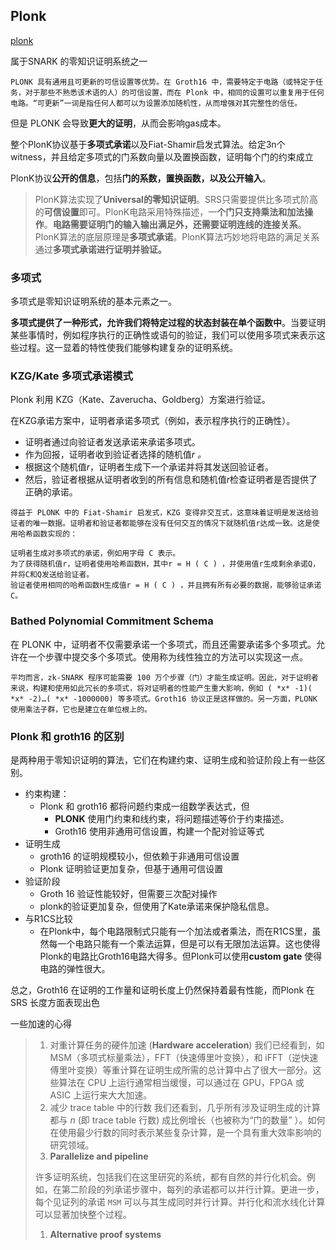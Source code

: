 ## Plonk

[plonk](https://medium.com/coinmonks/under-the-hood-of-zksnarks-plonk-protocol-part-2-ee00d6accb4d) 

属于SNARK 的零知识证明系统之一

`PLONK 具有通用且可更新的可信设置等优势。在 Groth16 中，需要特定于电路（或特定于任务，对于那些不熟悉该术语的人）的可信设置，而在 Plonk 中，相同的设置可以重复用于任何电路。“可更新”一词是指任何人都可以为设置添加随机性，从而增强对其完整性的信任。`

但是 PLONK 会导致**更大的证明**，从而会影响gas成本。

整个PlonK协议基于**多项式承诺**以及Fiat-Shamir启发式算法。给定3n个witness，并且给定多项式的门系数向量以及置换函数，证明每个门的约束成立

PlonK协议**公开的信息**，包括**门的系数，置换函数，以及公开输入**。

> PlonK算法实现了**Universal的零知识证明**。SRS只需要提供比多项式阶高的**可信设置**即可。PlonK电路采用特殊描述，一**个门只支持乘法和加法操作**。**电路需要证明门的输入输出满足外，还需要证明连线的连接关系**。PlonK算法的底层原理是**多项式承诺**。PlonK算法巧妙地将电路的满足关系通过**多项式承诺进行证明并验证。**



### 多项式

多项式是零知识证明系统的基本元素之一。

**多项式提供了一种形式，允许我们将特定过程的状态封装在单个函数中**。当要证明某些事情时，例如程序执行的正确性或语句的验证，我们可以使用多项式来表示这些过程。这一显着的特性使我们能够构建复杂的证明系统。



### KZG/Kate 多项式承诺模式

Plonk 利用 KZG（Kate、Zaverucha、Goldberg）方案进行验证。

在KZG承诺方案中，证明者承诺多项式（例如，表示程序执行的正确性）。

- 证明者通过向验证者发送承诺来承诺多项式。
- 作为回报，证明者收到验证者选择的随机值*r 。*
- 根据这个随机值*r*，证明者生成下一个承诺并将其发送回验证者。
- 然后，验证者根据从证明者收到的所有信息和随机值*r*检查证明者是否提供了正确的承诺。

```
得益于 PLONK 中的 Fiat-Shamir 启发式，KZG 变得非交互式，这意味着证明是发送给验证者的唯一数据。证明者和验证者都能够在没有任何交互的情况下就随机值r达成一致。这是使用哈希函数实现的：

证明者生成对多项式的承诺，例如用字母 C 表示。
为了获得随机值r，证明者使用哈希函数H，其中r = H ( C ) ，并使用值r生成剩余承诺Q，并将C和Q发送给验证者。
验证者使用相同的哈希函数H生成值r = H ( C ) ，并且拥有所有必要的数据，能够验证承诺C。
```

### Bathed Polynomial Commitment Schema

在 PLONK 中，证明者不仅需要承诺一个多项式，而且还需要承诺多个多项式。允许在一个步骤中提交多个多项式。使用称为线性独立的方法可以实现这一点。



`平均而言，zk-SNARK 程序可能需要 100 万个步骤（门）才能生成证明。因此，对于证明者来说，构建和使用如此冗长的多项式，将对证明者的性能产生重大影响，例如 ( *x* -1)( *x* -2)…( *x* -1000000) 等多项式。Groth16 协议正是这样做的。另一方面，PLONK 使用乘法子群，它也是建立在单位根上的。`

### Plonk 和 groth16 的区别

是两种用于零知识证明的算法，它们在构建约束、证明生成和验证阶段上有一些区别。

- 约束构建：
  - Plonk 和 groth16  都将问题约束成一组数学表达式，但
    - **PLONK** 使用门约束和线约束，将问题描述等价于约束描述。
    - Groth16  使用非通用可信设置，构建一个配对验证等式
- 证明生成
  - groth16 的证明规模较小，但依赖于非通用可信设置
  - Plonk 证明验证更加复杂，但基于通用可信设置
- 验证阶段
  - Groth 16 验证性能较好，但需要三次配对操作
  - plonk的验证更加复杂，但使用了Kate承诺来保护隐私信息。
- 与R1CS比较
  - 在Plonk中，每个电路限制式只能有一个加法或者乘法，而在R1CS里，虽然每一个电路只能有一个乘法运算，但是可以有无限加法运算。这也使得Plonk的电路比Groth16电路大得多。但Plonk可以使用**custom gate** 使得电路的弹性很大。


总之，Groth16 在证明的工作量和证明长度上仍然保持着最有性能，而Plonk 在SRS 长度方面表现出色



一些加速的心得



>1. 对重计算任务的硬件加速 (**Hardware acceleration**) 我们已经看到，如 MSM（多项式标量乘法），FFT（快速傅里叶变换），和 iFFT（逆快速傅里叶变换）等重计算在证明生成所需的总计算中占了很大一部分。这些算法在 CPU 上运行通常相当缓慢，可以通过在 GPU，FPGA 或 ASIC 上运行来大大加速。
>2. 减少 trace table 中的行数 我们还看到，几乎所有涉及证明生成的计算都与 *n* (即 trace table 行数) 成比例增长（也被称为“门的数量” ）。如何在使用最少行数的同时表示某些复杂计算，是一个具有重大效率影响的研究领域。
>3. **Parallelize and pipeline**
>
>许多证明系统，包括我们在这里研究的系统，都有自然的并行化机会。例如，在第二阶段的列承诺步骤中，每列的承诺都可以并行计算。更进一步，每个见证列的承诺 `MSM` 可以与其生成同时并行计算。并行化和流水线化计算可以显著加快整个过程。
>
>1. **Alternative proof systems**





